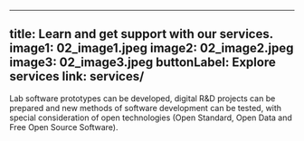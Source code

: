 

---
title: Learn and get support with our services.
image1: 02_image1.jpeg
image2: 02_image2.jpeg
image3: 02_image3.jpeg
buttonLabel: Explore services
link: services/
---

Lab software prototypes can be developed, digital R&D projects can be prepared and new methods of software development can be tested, with special consideration of open technologies (Open Standard, Open Data and Free Open Source Software).
